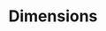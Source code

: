 ---
layout: default
bigquery: https://console.cloud.google.com/bigquery?p=covid-19-dimensions-ai&page=table&d=data&t=publications
contributors: Digital Science, https://www.digital-science.com/
cost: Free for personal, non-commercial use.
description: Dimensions contains more than 100 million publications, ranging from
  articles published in scholarly journals, books and book chapters, to preprints
  and conference proceedings. All publications are contextualized with linked data
  sets, funding, publications, patents, clinical trials, and policy documents. You
  can also view associated categories, funders, institutions, and researcher profiles.
documentation: https://docs.dimensions.ai/bigquery/index.html
last_edit: 04/11/2022, 09:02:01
location: https://www.dimensions.ai/products/free/
maintained_by: Digital Science, https://www.digital-science.com/
schema_fields:
- created_date
- phase
- relationships
- publication_ids
- date_imported_gbq
- research_orgs
- repository_name
- publication_year
- clinical_trial_ids
- family_count
- funder_countries
- research_org_state_names
- associated_publication_doi
- citations
- citation_string
- book_series_title
- funding_currency
- resulting_publication_doi
- original_assignee_orgs
- citations_count
- research_org_cities
- associated_publication_pmid
- links
- license
- brief_title
- funding_amount
- description
- abstract
- associated_grant_ids
- original_title
- interventions
- aliases
- established
- jurisdiction
- expiration_year
- acknowledgements
- editors
- gender
- registry
- doi
- funder_org_acronyms
- types
- category_uoa
- funding_cad
- start_year
- categories
- type
- isbn
- email_address
- wikipedia_url
- research_org_country_names
- id
- open_access_categories_v2
- funder_org_countries
- category_hra
- authors
- filing_year
- pmcid
- reference_ids
- date_online
- language
- assignee_countries
- eisbn
- grant_number
- category_for
- supporting_grant_ids
- current_assignee_countries
- status
- active_years
- date_modified
- journal
- end_year
- end_date
- date_print
- granted_year
- associated_publication_id
- family_members_ids
- parent_id
- category_bra
- category_icrp_ct
- legal_events
- investigators
- current_assignee
- metrics
- subtitles
- linkout
- legal_status
- conference
- proceedings_title
- category_rcdc
- associated_publication_arxiv_id
- arxiv_id
- category_icrp_cso
- kind
- original_assignee_countries
- funding_gbp
- publisher
- category_hrcs_hc
- labels
- foa_number
- funding_nzd
- concepts
- expiration_date
- research_org_city_names
- issue
- acronym
- filing_status
- research_org_countries
- resulting_publication_ids
- funding_eur
- priority_date
- altmetrics
- current_assignee_orgs
- original_abstract
- repository_url
- inventor_names
- funder_org
- funding_aud
- funder_orgs
- mesh_terms
- ipcr
- date_inserted
- category_sdg
- conditions
- name
- researcher_ids
- funding_details
- organisation_details
- journal_lists
- cited_by_ids
- funding_cny
- pmid
- publication_date
- open_access_categories
- category_hrcs_rac
- year
- funding_jpy
- date
- acronyms
- research_org_state_codes
- title
- funding_usd
- date_normal
- original_assignee
- repository_id
- funder_org_state_codes
- patent_ids
- family_id
- address
- priority_year
- cpc
- funding_chf
- mesh_headings
- volume
- pages
- embargo_date
- book_title
- external_ids
- application_number
- start_date
- filing_date
- assignee_orgs
- funder_org_cities
- source_id
- granted_date
shortname: dimensions
tags:
- scholarly literature
- patents
- funding
- clinical trials
- academic profiles
terms_of_use: 'Use of both the Dimensions COVID-19 dataset and full Dimensions dataset
  are subject to the Dimensions Terms of use: https://www.dimensions.ai/policies-terms-legal '
title: Dimensions
uuid: dcff88bd-fe6b-4fdb-8159-809bf9d7bc1c
---